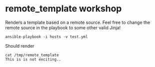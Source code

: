 # remote_template workshop

Renders a template based on a remote source.  Feel free to change the remote source in the playbook to some other valid Jinja!


	ansible-playbook -i hosts -v test.yml
	
Should render

	cat /tmp/remote_template
	This is is not exciting..